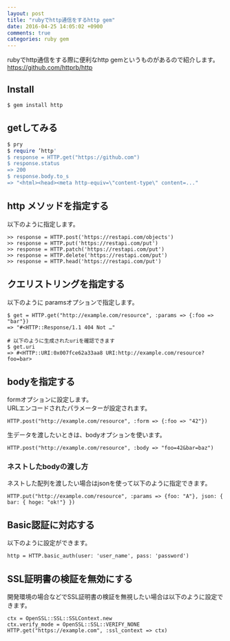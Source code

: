 ```yaml
---
layout: post
title: "rubyでhttp通信をするhttp gem"
date: 2016-04-25 14:05:02 +0900
comments: true
categories: ruby gem
---
```

rubyでhttp通信をする際に便利なhttp gemというものがあるので紹介します。  
https://github.com/httprb/http

## Install

```
$ gem install http
```

## getしてみる

```ruby
$ pry
$ require ’http'
$ response = HTTP.get("https://github.com")
$ response.status
=> 200
$ response.body.to_s
=> "<html><head><meta http-equiv=\"content-type\" content=..."
```

## http メソッドを指定する
以下のように指定します。

```
>> response = HTTP.post('https://restapi.com/objects')
>> response = HTTP.put('https://restapi.com/put')
>> response = HTTP.patch('https://restapi.com/put')
>> response = HTTP.delete('https://restapi.com/put')
>> response = HTTP.head('https://restapi.com/put')
```

## クエリストリングを指定する
以下のように paramsオプションで指定します。

```
$ get = HTTP.get("http://example.com/resource", :params => {:foo => "bar"})
=> "#<HTTP::Response/1.1 404 Not …"

# 以下のように生成されたuriを確認できます
$ get.uri
=> #<HTTP::URI:0x007fce62a33aa8 URI:http://example.com/resource?foo=bar>
```

## bodyを指定する
formオプションに設定します。  
URLエンコードされたパラメーターが設定されます。

```
HTTP.post("http://example.com/resource", :form => {:foo => "42"})
```

生データを渡したいときは、bodyオプションを使います。

```
HTTP.post("http://example.com/resource", :body => "foo=42&bar=baz")
```

### ネストしたbodyの渡し方
ネストした配列を渡したい場合はjsonを使って以下のように指定できます。

```
HTTP.put("http://example.com/resource", :params => {foo: "A"}, json: { bar: { hoge: "ok!"} })
```

## Basic認証に対応する

以下のように設定ができます。

```
http = HTTP.basic_auth(user: 'user_name', pass: 'password')
```

## SSL証明書の検証を無効にする
開発環境の場合などでSSL証明書の検証を無視したい場合は以下のように設定できます。

```
ctx = OpenSSL::SSL::SSLContext.new
ctx.verify_mode = OpenSSL::SSL::VERIFY_NONE
HTTP.get("https://example.com", :ssl_context => ctx)
```
